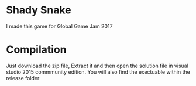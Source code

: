 # Shady Snake

I made this game for Global Game Jam 2017

# Compilation 

Just download the zip file, Extract it and then open the solution file in visual studio 2015 commmunity edition.
You will also find the exectuable within the release folder

